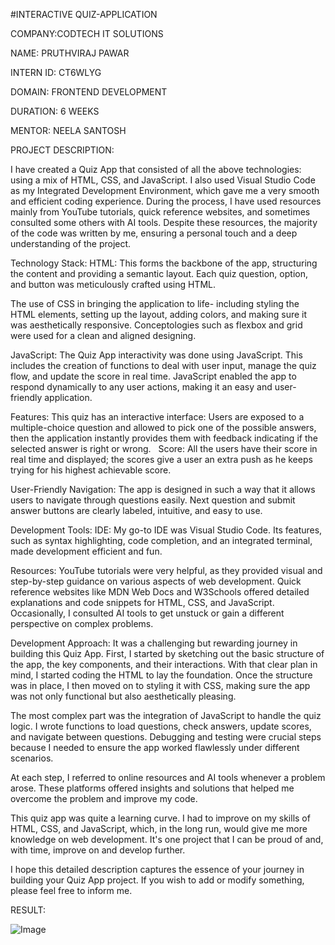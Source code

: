 #INTERACTIVE QUIZ-APPLICATION

COMPANY:CODTECH IT SOLUTIONS

NAME: PRUTHVIRAJ PAWAR

INTERN ID: CT6WLYG

DOMAIN: FRONTEND DEVELOPMENT

DURATION: 6 WEEKS

MENTOR: NEELA SANTOSH

PROJECT DESCRIPTION:

I have created a Quiz App that consisted of all the above technologies: using a mix of HTML, CSS, and JavaScript. I also used Visual Studio Code as my Integrated Development Environment, which gave me a very smooth and efficient coding experience. During the process, I have used resources mainly from YouTube tutorials, quick reference websites, and sometimes consulted some others with AI tools. Despite these resources, the majority of the code was written by me, ensuring a personal touch and a deep understanding of the project.

Technology Stack:
HTML: This forms the backbone of the app, structuring the content and providing a semantic layout. Each quiz question, option, and button was meticulously crafted using HTML.

The use of CSS in bringing the application to life- including styling the HTML elements, setting up the layout, adding colors, and making sure it was aesthetically responsive. Conceptologies such as flexbox and grid were used for a clean and aligned designing.

JavaScript: The Quiz App interactivity was done using JavaScript. This includes the creation of functions to deal with user input, manage the quiz flow, and update the score in real time. JavaScript enabled the app to respond dynamically to any user actions, making it an easy and user-friendly application.

Features:
This quiz has an interactive interface: Users are exposed to a multiple-choice question and allowed to pick one of the possible answers, then the application instantly provides them with feedback indicating if the selected answer is right or wrong.
 
Score: All the users have their score in real time and displayed; the scores give a user an extra push as he keeps trying for his highest achievable score.

User-Friendly Navigation: The app is designed in such a way that it allows users to navigate through questions easily. Next question and submit answer buttons are clearly labeled, intuitive, and easy to use.

Development Tools:
IDE: My go-to IDE was Visual Studio Code. Its features, such as syntax highlighting, code completion, and an integrated terminal, made development efficient and fun.

Resources: YouTube tutorials were very helpful, as they provided visual and step-by-step guidance on various aspects of web development. Quick reference websites like MDN Web Docs and W3Schools offered detailed explanations and code snippets for HTML, CSS, and JavaScript. Occasionally, I consulted AI tools to get unstuck or gain a different perspective on complex problems.

Development Approach:
It was a challenging but rewarding journey in building this Quiz App. First, I started by sketching out the basic structure of the app, the key components, and their interactions. With that clear plan in mind, I started coding the HTML to lay the foundation. Once the structure was in place, I then moved on to styling it with CSS, making sure the app was not only functional but also aesthetically pleasing.

The most complex part was the integration of JavaScript to handle the quiz logic. I wrote functions to load questions, check answers, update scores, and navigate between questions. Debugging and testing were crucial steps because I needed to ensure the app worked flawlessly under different scenarios.

At each step, I referred to online resources and AI tools whenever a problem arose. These platforms offered insights and solutions that helped me overcome the problem and improve my code.

This quiz app was quite a learning curve. I had to improve on my skills of HTML, CSS, and JavaScript, which, in the long run, would give me more knowledge on web development. It's one project that I can be proud of and, with time, improve on and develop further.

I hope this detailed description captures the essence of your journey in building your Quiz App project. If you wish to add or modify something, please feel free to inform me.

RESULT:

![Image](https://github.com/user-attachments/assets/31f0659a-62c9-40c9-973e-a1534b89f313)
